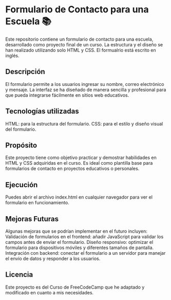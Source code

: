 # Formulario de Contacto para una Escuela 📚
Este repositorio contiene un formulario de contacto para una escuela, desarrollado como proyecto final de un curso. La estructura y el diseño se han realizado utilizando solo HTML y CSS. El formualrio está escrito en inglés.

## Descripción
El formulario permite a los usuarios ingresar su nombre, correo electrónico y mensaje. La interfaz se ha diseñado de manera sencilla y profesional para que pueda integrarse fácilmente en sitios web educativos.

## Tecnologías utilizadas
HTML: para la estructura del formulario.
CSS: para el estilo y diseño visual del formulario.

## Propósito
Este proyecto tiene como objetivo practicar y demostrar habilidades en HTML y CSS adquiridas en el curso. Es ideal como plantilla base para formularios de contacto en proyectos educativos o personales.

## Ejecución
Puedes abrir el archivo index.html en cualquier navegador para ver el formulario en funcionamiento.

## Mejoras Futuras
Algunas mejoras que se podrían implementar en el futuro incluyen:
Validación de formularios en el frontend: añadir JavaScript para validar los campos antes de enviar el formulario.
Diseño responsivo: optimizar el formulario para dispositivos móviles y diferentes tamaños de pantalla.
Integración con backend: conectar el formulario a un servidor para manejar el envío de datos y responder a los usuarios.

## Licencia
Este proyecto es del Curso de FreeCodeCamp que he adaptado y modificado en cuanto a mis necesidades.



